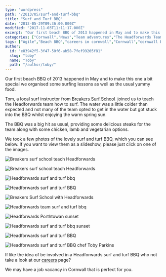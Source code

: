 ```yaml
---
type: "wordpress"
path: "/2013/05/surf-and-turf-bbq"
title: "Surf and Turf BBQ"
date: "2013-05-29T09:36:00.000Z"
modified: "2017-11-03T11:11:17.000Z"
excerpt: "Our first beach BBQ of 2013 happened in May and to make this one a bit special we organised some surfing lessons as well as the usual yummy food. Tom, a local surf instructor from Breakers Surf School  joined us to teach the Headforwards team how to surf. The water was a little colder than expected …"
categories: ["Cornwall","News","Team adventures","The Headforwards Team"]
tags: ["Agile","Beach BBQ","careers in cornwall","Cornwall","cornwall bbq","Developers","Headforwards","Headforwards Team","headforwards team bbq","jobs in cornwall","software companies cornwall","software companies uk","Software Cornwall","software in cornwall","software jobs","software jobs cornwall","software jobs in cornwall","surf and turf","surf and turf bbq","surf and turf team bbq","work activities"]
author:
  id: "e83942f5-3f47-50f6-ab58-7fef99205f81"
  slug: "toby"
  name: "Toby"
  path: "/author/toby/"
---
```

Our first beach BBQ of 2013 happened in May and to make this one a bit special we organised some surfing lessons as well as the usual yummy food.

Tom, a local surf instructor from [Breakers Surf School ](http://surf-lessons.co.uk/) joined us to teach the Headforwards team how to surf. The water was a little colder than expected and not many of the team opted to get in the water but got stuck into the BBQ whilst enjoying the warm spring sun.

The BBQ was a big hit as usual, providing some delicious steaks for the team along with some chicken, lamb and vegetarian options.

We took a few photos of the lovely surf and turf BBQ, which you can see below. If you want to view them as a slideshow, please just click on one of the images.

![Breakers surf school teach Headforwards](http://www.headforwards.com/wp-content/uploads/2013/07/tomblazej-300x200.jpg)

![Breakers surf school teach Headforwards](http://www.headforwards.com/wp-content/uploads/2013/07/surflesson-300x200.jpg)

![Headforwards surf and turf bbq](http://www.headforwards.com/wp-content/uploads/2013/07/everyone-300x200.jpg)

![Headforwards surf and turf BBQ](http://www.headforwards.com/wp-content/uploads/2013/07/simon_kartick-300x200.jpg)

![Breakers Surf School with Headforwards ](http://www.headforwards.com/wp-content/uploads/2013/05/Headforwards-Breakers-surf-lesson-300x201.jpg)

![Headforwards team surf and turf bbq](http://www.headforwards.com/wp-content/uploads/2013/05/Headforwards-surf-and-turn-BBQ-300x201.jpg)

![Headforwards Porthtowan sunset](http://www.headforwards.com/wp-content/uploads/2013/05/Headforwards-Porthtowan-sunset-300x225.jpg)

![Headforwards surf and turf bbq sunset](http://www.headforwards.com/wp-content/uploads/2013/05/Headforwards-beach-BBQ-sunset-300x225.jpg)

![Headforwards surf and turf BBQ](http://www.headforwards.com/wp-content/uploads/2013/05/glensurfing-200x300.jpg)

![Headforwards surf and turf BBQ chef Toby Parkins](http://www.headforwards.com/wp-content/uploads/2013/07/bbq-200x300.jpg)

If like the idea of be involved in a Headforwards surf and turf BBQ who not take a look at our [careers](http://www.headforwards.com/careers/) page?

We may have a job vacancy in Cornwall that is perfect for you.